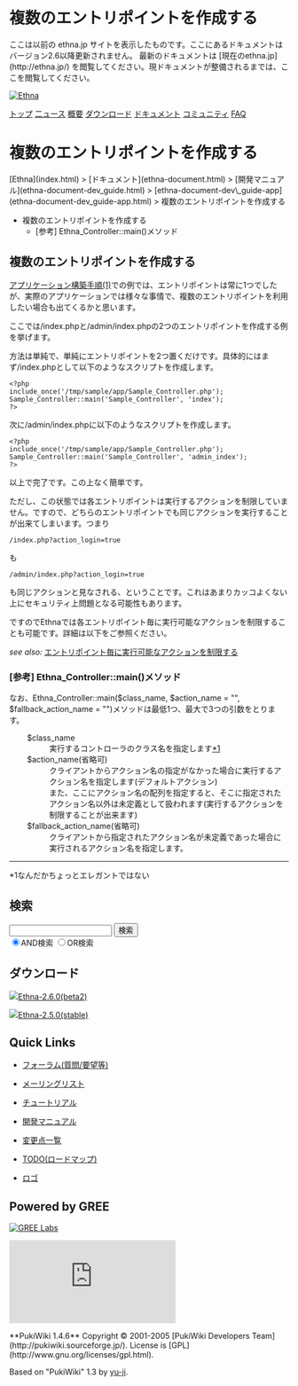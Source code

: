 # 複数のエントリポイントを作成する
 <link rel="stylesheet" href="skin/ethna/ethna.css" title="ethna" type="text/css" charset="utf-8">

 <link rel="alternate" type="application/rss+xml" title="RSS" href="cmd=rss.html">

 <script type="text/javascript" src="skin/trackback.js"></script>

</head>
ここは以前の ethna.jp サイトを表示したものです。ここにあるドキュメントはバージョン2.6以降更新されません。  
最新のドキュメントは [現在のethna.jp](http://ethna.jp/) を閲覧してください。現ドキュメントが整備されるまでは、ここを閲覧してください。

<!-- ??BEGIN id:wrapper --><!-- ?? Navigator ?? ======================================================= -->

[![Ethna](image/navlogo.gif)](/)

[トップ](ethna.html "ethna (11d)") [二ュース](ethna-news.html "ethna-news (11d)") [概要](ethna-about.html "ethna-about (11d)") [ダウンロード](ethna-download.html "ethna-download (25d)") [ドキュメント](ethna-document.html "ethna-document (884d)") [コミュニティ](ethna-community.html "ethna-community (619d)") [FAQ](ethna-document-faq.html "ethna-document-faq (1240d)")

<!-- ?? Header ?? ========================================================== -->

# 複数のエントリポイントを作成する 

<!-- ?? Content ?? ========================================================= -->
<!-- ??BEGIN id:main -->
<!-- ??BEGIN id:wrap_content -->
<!-- ??BEGIN id:content -->
<!-- ??BEGIN id:page_navigator -->
<!-- ??END id:PageNavigator -->
<!-- ??BEGIN id:body --> [Ethna](index.html) > [ドキュメント](ethna-document.html) > [開発マニュアル](ethna-document-dev_guide.html) > [ethna-document-dev\_guide-app](ethna-document-dev_guide-app.html) > 複数のエントリポイントを作成する 

- 複数のエントリポイントを作成する 
  - [参考] Ethna\_Controller::main()メソッド 

## 複数のエントリポイントを作成する [](ethna-document-dev_guide-app-multientrypoint.html#ff3257c1 "ff3257c1")

[アプリケーション構築手順(1)](ethna-document-tutorial-practice1.html "ethna-document-tutorial-practice1 (23d)")での例では、エントリポイントは常に1つでしたが、実際のアプリケーションでは様々な事情で、複数のエントリポイントを利用したい場合も出てくるかと思います。

ここでは/index.phpと/admin/index.phpの2つのエントリポイントを作成する例を挙げます。

方法は単純で、単純にエントリポイントを2つ置くだけです。具体的にはまず/index.phpとして以下のようなスクリプトを作成します。

    <?php
    include_once('/tmp/sample/app/Sample_Controller.php');
    Sample_Controller::main('Sample_Controller', 'index');
    ?>

次に/admin/index.phpに以下のようなスクリプトを作成します。

    <?php
    include_once('/tmp/sample/app/Sample_Controller.php');
    Sample_Controller::main('Sample_Controller', 'admin_index');
    ?>

以上で完了です。この上なく簡単です。

ただし、この状態では各エントリポイントは実行するアクションを制限していません。ですので、どちらのエントリポイントでも同じアクションを実行することが出来てしまいます。つまり

    /index.php?action_login=true

も

    /admin/index.php?action_login=true

も同じアクションと見なされる、ということです。これはあまりカッコよくない上にセキュリティ上問題となる可能性もあります。

ですのでEthnaでは各エントリポイント毎に実行可能なアクションを制限することも可能です。詳細は以下をご参照ください。

_see also:_ [エントリポイント毎に実行可能なアクションを制限する](ethna-document-dev_guide-app-limitentrypoint.html "ethna-document-dev\_guide-app-limitentrypoint (706d)")

### [参考] Ethna\_Controller::main()メソッド [](ethna-document-dev_guide-app-multientrypoint.html#z5610e12 "z5610e12")

なお、Ethna\_Controller::main($class\_name, $action\_name = "", $fallback\_action\_name = "")メソッドは最低1つ、最大で3つの引数をとります。

<dl class="list1" style="padding-left:16px;margin-left:16px">
<dt>$class_name</dt>
<dd>実行するコントローラのクラス名を指定します<a id="notetext_1" href="#notefoot_1" class="note_super" title="なんだかちょっとエレガントではない">*1</a>
</dd>
<dt>$action_name(省略可)</dt>
<dd>クライアントからアクション名の指定がなかった場合に実行するアクション名を指定します(デフォルトアクション)<br>
また、ここにアクション名の配列を指定すると、そこに指定されたアクション名以外は未定義として扱われます(実行するアクションを制限することが出来ます)</dd>
<dt>$fallback_action_name(省略可)</dt>
<dd>クライアントから指定されたアクション名が未定義であった場合に実行されるアクション名を指定します。</dd>
</dl>
<!-- ??END id:body -->
<!-- ??BEGIN id:summary --><!-- ??BEGIN id:note -->

* * *
\*1なんだかちょっとエレガントではない  

<!-- ??END id:note -->
<!-- ??BEGIN id:trackback -->
<!-- ?? END id:trackback --><!-- ?? END id:attach -->
<!-- ?? END id:summary -->
<!-- ??END id:content -->
<!-- ?? END id:wrap_content --><!-- ??sidebar?? ========================================================== -->
<!-- ??BEGIN id:wrap_sidebar -->

<!-- ??BEGIN id:search_form -->

## 検索

<form action="http://ethna.jp/index.php?cmd=search" method="post">
            <input type="hidden" name="encode_hint" value="??">
            <input type="text" name="word" value="" size="20">
            <input type="submit" value="検索"><br>
            <input type="radio" name="type" value="AND" checked id="and_search"><label for="and_search">AND検索</label>
            <input type="radio" name="type" value="OR" id="or_search"><label for="or_search">OR検索</label>
    </form>

<!-- END id:search_form -->
<!-- ??BEGIN id:download_link -->

## ダウンロード

[![](image/minilogo.gif)Ethna-2.6.0(beta2)](ethna-download.html)

[![](image/minilogo.gif)Ethna-2.5.0(stable)](ethna-download.html)

<!-- END id:download_link -->
<!-- ??BEGIN id:download_link -->

## Quick Links

- [フォーラム(質問/要望等)](ethna-community-forum.html)
- [メーリングリスト](http://ml.ethna.jp/mailman/listinfo/users)

- [チュートリアル](ethna-document-tutorial.html)
- [開発マニュアル](ethna-document-dev_guide.html)
- [変更点一覧](ethna-document-changes.html)

- [TODO(ロードマップ)](TODO.html)
- [ロゴ](ethna-logo.html)

<!-- END id:download_link -->
<!-- ??BEGIN id:search_form -->

## Powered by GREE

 [![GREE Labs](http://labs.gree.jp/image/greelabs_logo.gif)](http://labs.gree.jp/)

<!-- END id:search_form -->
 [![SourceForge.jp](http://sourceforge.jp/sflogo.php?group_id=1343)](http://sourceforge.jp/)

<!-- ??END id:sidebar -->
<!-- ??END id:wrap_sidebar -->
<!-- ??END id:main --><!-- ?? Footer ?? ========================================================== -->
<!-- ??BEGIN id:footer -->
<!-- ??BEGIN id:copyright --> **PukiWiki 1.4.6** Copyright © 2001-2005 [PukiWiki Developers Team](http://pukiwiki.sourceforge.jp/). License is [GPL](http://www.gnu.org/licenses/gpl.html).  
 Based on "PukiWiki" 1.3 by [yu-ji](http://factage.com/yu-ji/).
<!-- ??END id:copyright -->
<!-- ??END id:footer --><!-- ?? END ?? ============================================================= -->
<!-- ??END id:wrapper -->
